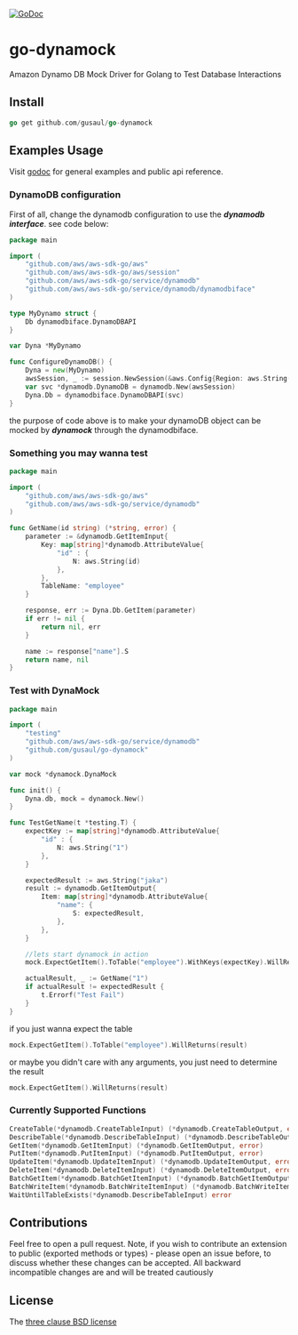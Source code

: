 [![GoDoc](https://godoc.org/github.com/gusaul/go-dynamock?status.png)](https://godoc.org/github.com/gusaul/go-dynamock)
# go-dynamock
Amazon Dynamo DB Mock Driver for Golang to Test Database Interactions

## Install
``` go
go get github.com/gusaul/go-dynamock
```

## Examples Usage
Visit [godoc](https://godoc.org/github.com/gusaul/go-dynamock) for general examples and public api reference.

### DynamoDB configuration
First of all, change the dynamodb configuration to use the ***dynamodb interface***. see code below:
``` go
package main

import (
    "github.com/aws/aws-sdk-go/aws"
    "github.com/aws/aws-sdk-go/aws/session"
    "github.com/aws/aws-sdk-go/service/dynamodb"
    "github.com/aws/aws-sdk-go/service/dynamodb/dynamodbiface"
)

type MyDynamo struct {
    Db dynamodbiface.DynamoDBAPI
}

var Dyna *MyDynamo

func ConfigureDynamoDB() {
    Dyna = new(MyDynamo)
    awsSession, _ := session.NewSession(&aws.Config{Region: aws.String("ap-southeast-2")})
    var svc *dynamodb.DynamoDB = dynamodb.New(awsSession)
    Dyna.Db = dynamodbiface.DynamoDBAPI(svc)
}
```
the purpose of code above is to make your dynamoDB object can be mocked by ***dynamock*** through the dynamodbiface.

### Something you may wanna test
``` go
package main

import (
	"github.com/aws/aws-sdk-go/aws"
	"github.com/aws/aws-sdk-go/service/dynamodb"
)

func GetName(id string) (*string, error) {
	parameter := &dynamodb.GetItemInput{
		Key: map[string]*dynamodb.AttributeValue{
			"id" : {
				N: aws.String(id)
			},
		},
		TableName: "employee"
	}

	response, err := Dyna.Db.GetItem(parameter)
	if err != nil {
		return nil, err
	}

	name := response["name"].S
	return name, nil
}
```

### Test with DynaMock
``` go
package main

import (
	"testing"
	"github.com/aws/aws-sdk-go/service/dynamodb"
	"github.com/gusaul/go-dynamock"
)

var mock *dynamock.DynaMock

func init() {
	Dyna.db, mock = dynamock.New()
}

func TestGetName(t *testing.T) {
	expectKey := map[string]*dynamodb.AttributeValue{
		"id" : {
			N: aws.String("1")
		},
	}

	expectedResult := aws.String("jaka")
	result := dynamodb.GetItemOutput{
		Item: map[string]*dynamodb.AttributeValue{
			"name": {
				S: expectedResult,
			},
		},
	}

	//lets start dynamock in action
	mock.ExpectGetItem().ToTable("employee").WithKeys(expectKey).WillReturns(result)

	actualResult, _ := GetName("1")
	if actualResult != expectedResult {
		t.Errorf("Test Fail")
	}
}
```
if you just wanna expect the table
``` go
mock.ExpectGetItem().ToTable("employee").WillReturns(result)
```
or maybe you didn't care with any arguments, you just need to determine the result
``` go
mock.ExpectGetItem().WillReturns(result)
```
### Currently Supported Functions
``` go
CreateTable(*dynamodb.CreateTableInput) (*dynamodb.CreateTableOutput, error)
DescribeTable(*dynamodb.DescribeTableInput) (*dynamodb.DescribeTableOutput, error)
GetItem(*dynamodb.GetItemInput) (*dynamodb.GetItemOutput, error)
PutItem(*dynamodb.PutItemInput) (*dynamodb.PutItemOutput, error)
UpdateItem(*dynamodb.UpdateItemInput) (*dynamodb.UpdateItemOutput, error)
DeleteItem(*dynamodb.DeleteItemInput) (*dynamodb.DeleteItemOutput, error)
BatchGetItem(*dynamodb.BatchGetItemInput) (*dynamodb.BatchGetItemOutput, error)
BatchWriteItem(*dynamodb.BatchWriteItemInput) (*dynamodb.BatchWriteItemOutput, error)
WaitUntilTableExists(*dynamodb.DescribeTableInput) error
```
## Contributions

Feel free to open a pull request. Note, if you wish to contribute an extension to public (exported methods or types) -
please open an issue before, to discuss whether these changes can be accepted. All backward incompatible changes are
and will be treated cautiously

## License

The [three clause BSD license](http://en.wikipedia.org/wiki/BSD_licenses)
